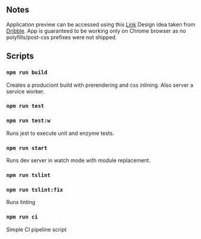 
## Notes
Application preview can be accessed using this [Link](https://news-app-pwa.azurewebsites.net/)
Design idea taken from [Dribble](https://dribbble.com/shots/6140371-Dashboard-for-schedule-and-monitoring-platform-version-4/attachments/1316926).
App is guaranteed to be working only on Chrome browser as no polyfills/post-css prefixes were not shipped.

## Scripts

### `npm run build`

Creates a produciont build with prerendering and css inlining. Also server a service worker.

### `npm run test`
### `npm run test:w`

Runs jest to execute unit and enzyme tests.

### `npm run start`

Runs dev server in watch mode with module replacement.


### `npm run tslint`
### `npm run tslint:fix`

Runs linting

### `npm run ci`
Simple CI pipeline script
